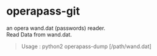 operapass-git
=============
 
an opera wand.dat (passwords) reader.   
Read Data from wand.dat.   

> Usage : python2 operapass-dump [/path/wand.dat] 
> 
